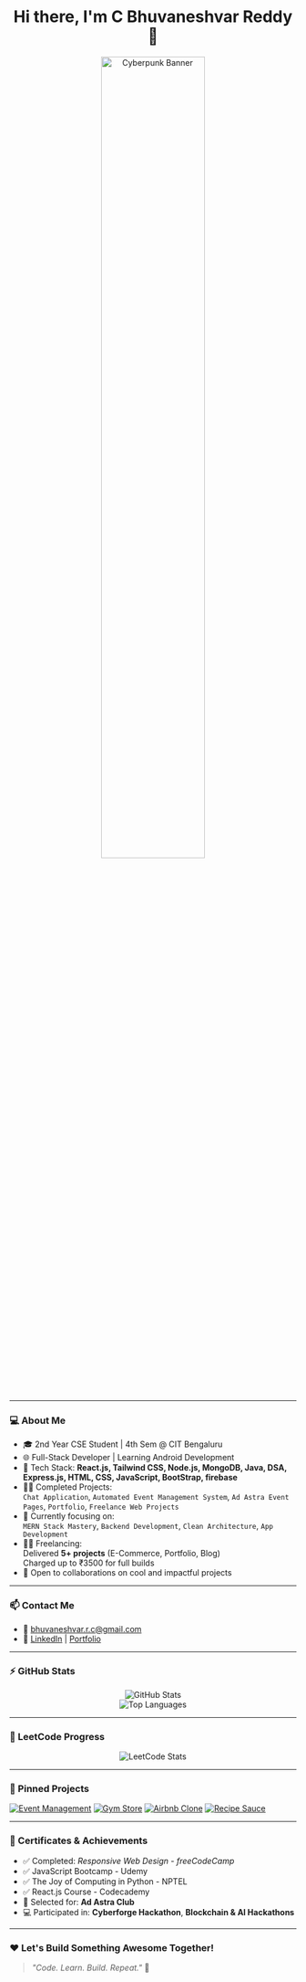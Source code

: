 <h1 align="center">Hi there, I'm C Bhuvaneshvar Reddy 👋</h1>
<p align="center">
  <img src="https://i.imgur.com/5K3mtvr.gif" alt="Cyberpunk Banner" width="60%" />
</p>


---

### 💻 About Me

- 🎓 2nd Year CSE Student | 4th Sem @ CIT Bengaluru
- 🌐 Full-Stack Developer | Learning Android Development
- 🔧 Tech Stack: **React.js, Tailwind CSS, Node.js, MongoDB, Java, DSA, Express.js, HTML, CSS, JavaScript, BootStrap, firebase**
- 🧑‍💻 Completed Projects:  
  `Chat Application`, `Automated Event Management System`, `Ad Astra Event Pages`, `Portfolio`, `Freelance Web Projects`
- 🚀 Currently focusing on:  
  `MERN Stack Mastery`, `Backend Development`, `Clean Architecture`, `App Development`
- 👨‍💻 Freelancing:  
  Delivered **5+ projects** (E-Commerce, Portfolio, Blog)  
  Charged up to ₹3500 for full builds
- 🤝 Open to collaborations on cool and impactful projects

---

### 📫 Contact Me

- 📧 bhuvaneshvar.r.c@gmail.com
- 🔗 [LinkedIn](https://www.linkedin.com/in/c-bhuvaneshvar-reddy-01b985279/) | [Portfolio](https://portfolio-self-eight-47.vercel.app)

---

### ⚡ GitHub Stats

<p align="center">
  <img src="https://github-readme-stats.vercel.app/api?username=Bhuvaneshvar933&show_icons=true&theme=radical" alt="GitHub Stats" />
  <br/>
  <img src="https://github-readme-stats.vercel.app/api/top-langs/?username=Bhuvaneshvar933&layout=compact&theme=radical" alt="Top Languages" />
</p>

---

### 🧠 LeetCode Progress

<p align="center">
  <img src="https://leetcard.jacoblin.cool/c_Bhuvaneshvar_Reddy?theme=dark&font=Baloo+Bhai+2&ext=contest" alt="LeetCode Stats" />
</p>

---

### 📌 Pinned Projects

[![Event Management](https://github-readme-stats.vercel.app/api/pin/?username=BHuvaneshvar933&repo=Event-Management&theme=radical)](https://github.com/BHuvaneshvar933/Event-Management)
[![Gym Store](https://github-readme-stats.vercel.app/api/pin/?username=BHuvaneshvar933&repo=gymstore3&theme=radical)](https://github.com/BHuvaneshvar933/gymstore3)
[![Airbnb Clone](https://github-readme-stats.vercel.app/api/pin/?username=BHuvaneshvar933&repo=AirBnb_clone&theme=radical)](https://github.com/BHuvaneshvar933/AirBnb_clone)
[![Recipe Sauce](https://github-readme-stats.vercel.app/api/pin/?username=BHuvaneshvar933&repo=RecipeSauce&theme=radical)](https://github.com/BHuvaneshvar933/RecipeSauce)

---

### 🧾 Certificates & Achievements

- ✅ Completed: *Responsive Web Design - freeCodeCamp*
- ✅ JavaScript Bootcamp - Udemy
- ✅ The Joy of Computing in Python - NPTEL
- ✅ React.js Course - Codecademy
- 🏅 Selected for: **Ad Astra Club**
- 💻 Participated in: **Cyberforge Hackathon**, **Blockchain & AI Hackathons**

---

### ❤️ Let's Build Something Awesome Together!

> _"Code. Learn. Build. Repeat."_ 🚀
